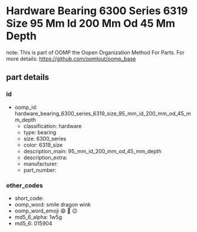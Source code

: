 # Hardware Bearing 6300 Series 6319 Size 95 Mm Id 200 Mm Od 45 Mm Depth  

note: This is part of OOMP the Oopen Organization Method For Parts. For more details: https://github.com/oomlout/oomp_base

##  part details





### id
* oomp_id: hardware_bearing_6300_series_6319_size_95_mm_id_200_mm_od_45_mm_depth
  * classification: hardware
  * type: bearing
  * size: 6300_series
  * color: 6319_size
  * description_main: 95_mm_id_200_mm_od_45_mm_depth
  * description_extra: 
  * manufacturer: 
  * part_number: 

### other_codes
* short_code: 
* oomp_word: smile dragon wink
* oomp_word_emoji :smile: :dragon: :wink:
* md5_6_alpha: 1w5g
* md5_6: 015904
